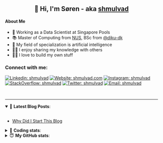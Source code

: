 <h2 align="center">
	👋 Hi, I'm Søren - aka <a href="https://shmulvad.com">shmulvad</a>
</h2>

#### About Me
- 🤖 Working as a Data Scientist at Singapore Pools
- 📚 Master of Computing from [NUS], BSc from [@diku-dk]
- 🧠 My field of specialization is artificial intelligence
- 👨‍🏫 I enjoy sharing my knowledge with others
- 👨‍💻 I love to build my own stuff

### Connect with me:

[![Linkedin: shmulvad](https://img.shields.io/badge/shmulvad-blue?style=flat&logo=Linkedin&logoColor=white)][linkedin]
[![Website: shmulvad.com](https://img.shields.io/badge/shmulvad.com-47CCCC?&style=flat&logo=Google-Chrome&logoColor=white)][website]
[![Instagram: shmulvad](https://img.shields.io/badge/-@shmulvad-purple?style=flat&logo=Instagram&logoColor=white)][instagram]
[![StackOverflow: shmulvad](https://img.shields.io/badge/shmulvad-FE7A16?style=flat&logo=stack-overflow&logoColor=white)][stackOverflow]
[![Twitter: shmulvad](https://img.shields.io/badge/@shmulvad-1ca0f1?style=flat&logo=twitter&logoColor=white)][twitter]
[![Email: shmulvad](https://img.shields.io/badge/shmulvad-D14836?style=flat&logo=gmail&logoColor=white)][mail]

<br />

---

<details open>
 <summary>📕 <b>Latest Blog Posts</b>: </summary>

<br>

<!-- BLOG-POST-LIST:START -->
- [Why Did I Start This Blog](https://shmulvad.com/blog/why-did-start-this-blog)
<!-- BLOG-POST-LIST:END -->

</details>

<!-- --- -->

<details>
 <summary>🤖 <b>Coding stats</b>: </summary>

<br>

NOTE: Doesn't track coding at work or work done in environments such as Jupyter Notebooks.

<!--START_SECTION:waka-->
![Code Time](http://img.shields.io/badge/Code%20Time-2%2C509%20hrs%208%20mins-blue)

**I'm a Night 🦉** 

```text
🌞 Morning                517 commits         ██░░░░░░░░░░░░░░░░░░░░░░░   08.73 % 
🌆 Daytime                1633 commits        ███████░░░░░░░░░░░░░░░░░░   27.58 % 
🌃 Evening                2360 commits        ██████████░░░░░░░░░░░░░░░   39.85 % 
🌙 Night                  1412 commits        ██████░░░░░░░░░░░░░░░░░░░   23.84 % 
```


📊 **This Week I Spent My Time On** 

```text
💬 Programming Languages: 
Python                   7 hrs 45 mins       ███████████████░░░░░░░░░░   58.30 % 
Other                    3 hrs 36 mins       ███████░░░░░░░░░░░░░░░░░░   27.09 % 
YAML                     1 hr 1 min          ██░░░░░░░░░░░░░░░░░░░░░░░   07.65 % 
Markdown                 14 mins             ░░░░░░░░░░░░░░░░░░░░░░░░░   01.79 % 
TOML                     10 mins             ░░░░░░░░░░░░░░░░░░░░░░░░░   01.37 % 

🔥 Editors: 
VS Code                  9 hrs 43 mins       ██████████████████░░░░░░░   73.11 % 
Zsh                      3 hrs 33 mins       ███████░░░░░░░░░░░░░░░░░░   26.78 % 
Sublime Text             0 secs              ░░░░░░░░░░░░░░░░░░░░░░░░░   00.10 % 

🐱‍💻 Projects: 
sitesentinel_manager     5 hrs 47 mins       ███████████░░░░░░░░░░░░░░   43.49 % 
overvaagning-admin       4 hrs 35 mins       █████████░░░░░░░░░░░░░░░░   34.57 % 
km24-core                2 hrs 33 mins       █████░░░░░░░░░░░░░░░░░░░░   19.27 % 
company-scrapers         11 mins             ░░░░░░░░░░░░░░░░░░░░░░░░░   01.48 % 
hit-locator              7 mins              ░░░░░░░░░░░░░░░░░░░░░░░░░   00.98 % 
```


 Last Updated on 22/05/2024 18:43:01 UTC
<!--END_SECTION:waka-->

</details>

<!-- --- -->

<details>
 <summary>😇 <b>My GitHub stats</b>: </summary>

<br>

<img align="left" alt="shmulvad's Github Stats" src="https://github-readme-stats.vercel.app/api?username=shmulvad&show_icons=true&hide_border=true" />

</details>



[website]: https://shmulvad.com
[twitter]: https://twitter.com/shmulvad
[linkedin]: https://linkedin.com/in/shmulvad
[instagram]: https://instagram.com/shmulvad
[stackOverflow]: https://stackoverflow.com/users/9248793/shmulvad
[mail]: mailto:shmulvad@gmail.com
[@diku-dk]: https://github.com/diku-dk
[github]: https://github.com/shmulvad
[NUS]: https://www.nus.edu.sg